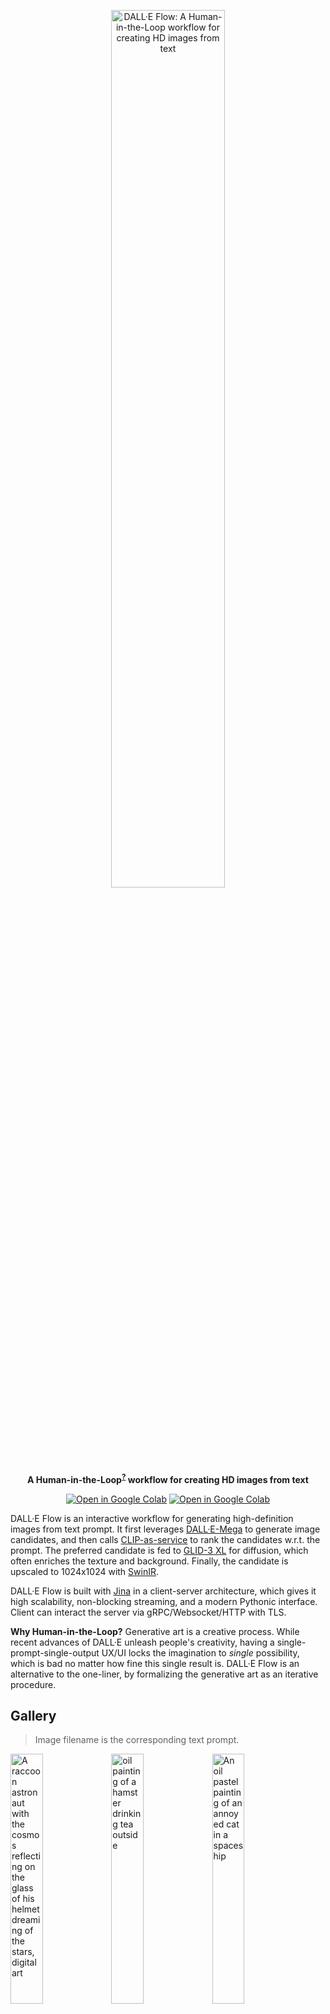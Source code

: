 <p align="center">
<img src="https://github.com/jina-ai/dalle-flow/blob/main/.github/banner.svg?raw=true" alt="DALL·E Flow: A Human-in-the-Loop workflow for creating HD images from text" width="60%">
<br>
<b>A Human-in-the-Loop<sup><a href="https://en.wikipedia.org/wiki/Human-in-the-loop">?</a></sup> workflow for creating HD images from text</b>
</p>

<p align=center>
<a href="https://slack.jina.ai"><img src="https://img.shields.io/badge/Slack-2.8k-blueviolet?logo=slack&amp;logoColor=white&style=flat-square" alt="Open in Google Colab"></a> <a href="https://colab.research.google.com/github/jina-ai/dalle-flow/blob/main/client.ipynb"><img src="https://img.shields.io/badge/Open-in%20Colab-orange?logo=google-colab&style=flat-square" alt="Open in Google Colab"/></a>
</p>




DALL·E Flow is an interactive workflow for generating high-definition images from text prompt. It first leverages [DALL·E-Mega](https://github.com/borisdayma/dalle-mini) to generate image candidates, and then calls [CLIP-as-service](https://github.com/jina-ai/clip-as-service) to rank the candidates w.r.t. the prompt. The preferred candidate is fed to [GLID-3 XL](https://github.com/Jack000/glid-3-xl) for diffusion, which often enriches the texture and background. Finally, the candidate is upscaled to 1024x1024 with [SwinIR](https://github.com/JingyunLiang/SwinIR).

DALL·E Flow is built with [Jina]() in a client-server architecture, which gives it high scalability, non-blocking streaming, and a modern Pythonic interface. Client can interact the server via gRPC/Websocket/HTTP with TLS.

**Why Human-in-the-Loop?** Generative art is a creative process. While recent advances of DALL·E unleash people's creativity, having a single-prompt-single-output UX/UI locks the imagination to _single_ possibility, which is bad no matter how fine this single result is. DALL·E Flow is an alternative to the one-liner, by formalizing the generative art as an iterative procedure.

## Gallery

> Image filename is the corresponding text prompt.


<img src="https://github.com/jina-ai/dalle-flow/blob/main/.github/gallery/A%20raccoon%20astronaut%20with%20the%20cosmos%20reflecting%20on%20the%20glass%20of%20his%20helmet%20dreaming%20of%20the%20stars%2C%20digital%20art.png?raw=true" width="32%" alt="A raccoon astronaut with the cosmos reflecting on the glass of his helmet dreaming of the stars, digital art" title="A raccoon astronaut with the cosmos reflecting on the glass of his helmet dreaming of the stars, digital art"><img src="https://github.com/jina-ai/dalle-flow/blob/main/.github/gallery/oil%20painting%20of%20a%20hamster%20drinking%20tea%20outside.png?raw=true" width="32%" alt="oil painting of a hamster drinking tea outside" title="oil painting of a hamster drinking tea outside"><img src="https://github.com/jina-ai/dalle-flow/blob/main/.github/gallery/An%20oil%20pastel%20painting%20of%20an%20annoyed%20cat%20in%20a%20spaceship.png?raw=true" width="32%" alt="An oil pastel painting of an annoyed cat in a spaceship" title="An oil pastel painting of an annoyed cat in a spaceship"><img src="https://github.com/jina-ai/dalle-flow/blob/main/.github/gallery/a%20rainy%20night%20with%20a%20superhero%20perched%20above%20a%20city%2C%20in%20the%20style%20of%20a%20comic%20book.png?raw=true" width="32%" alt="a rainy night with a superhero perched above a city, in the style of a comic book" title="a rainy night with a superhero perched above a city, in the style of a comic book"><img src="https://github.com/jina-ai/dalle-flow/blob/main/.github/gallery/A%20synthwave%20style%20sunset%20above%20the%20reflecting%20water%20of%20the%20sea%2C%20digital%20art.png?raw=true" width="32%" alt="A synthwave style sunset above the reflecting water of the sea, digital art" title="A synthwave style sunset above the reflecting water of the sea, digital art"><img src="https://github.com/jina-ai/dalle-flow/blob/main/.github/gallery/a%203D%20render%20of%20a%20rainbow%20colored%20hot%20air%20balloon%20flying%20above%20a%20reflective%20lake.png?raw=true" width="32%" alt="a 3D render of a rainbow colored hot air balloon flying above a reflective lake" title="a 3D render of a rainbow colored hot air balloon flying above a reflective lake"><img src="https://github.com/jina-ai/dalle-flow/blob/main/.github/gallery/a%20teddy%20bear%20on%20a%20skateboard%20in%20Times%20Square%20.png?raw=true" width="32%" alt="a teddy bear on a skateboard in Times Square " title="a teddy bear on a skateboard in Times Square "><img src="https://github.com/jina-ai/dalle-flow/blob/main/.github/gallery/A%20stained%20glass%20window%20of%20toucans%20in%20outer%20space.png?raw=true" width="32%" alt="A stained glass window of toucans in outer space" title="A stained glass window of toucans in outer space"><img src="https://github.com/jina-ai/dalle-flow/blob/main/.github/gallery/a%20campfire%20in%20the%20woods%20at%20night%20with%20the%20milky-way%20galaxy%20in%20the%20sky.png?raw=true" width="32%" alt="a campfire in the woods at night with the milky-way galaxy in the sky" title="a campfire in the woods at night with the milky-way galaxy in the sky"><img src="https://github.com/jina-ai/dalle-flow/blob/main/.github/gallery/The%20Hanging%20Gardens%20of%20Babylon%20in%20the%20middle%20of%20a%20city%2C%20in%20the%20style%20of%20Dal%C3%AD.png?raw=true" width="32%" alt="The Hanging Gardens of Babylon in the middle of a city, in the style of Dalí" title="The Hanging Gardens of Babylon in the middle of a city, in the style of Dalí"><img src="https://github.com/jina-ai/dalle-flow/blob/main/.github/gallery/An%20oil%20painting%20of%20a%20family%20reunited%20inside%20of%20an%20airport%2C%20digital%20art.png?raw=true" width="32%" alt="An oil painting of a family reunited inside of an airport, digital art" title="An oil painting of a family reunited inside of an airport, digital art"><img src="https://github.com/jina-ai/dalle-flow/blob/main/.github/gallery/an%20oil%20painting%20of%20a%20humanoid%20robot%20playing%20chess%20in%20the%20style%20of%20Matisse.png?raw=true" width="32%" alt="an oil painting of a humanoid robot playing chess in the style of Matisse" title="an oil painting of a humanoid robot playing chess in the style of Matisse"><img src="https://github.com/jina-ai/dalle-flow/blob/main/.github/gallery/golden%20gucci%20airpods%20realistic%20photo.png?raw=true" width="32%" alt="golden gucci airpods realistic photo" title="golden gucci airpods realistic photo">


## Client

<a href="https://colab.research.google.com/github/jina-ai/dalle-flow/blob/main/client.ipynb"><img src="https://img.shields.io/badge/Open-in%20Colab-orange?logo=google-colab&style=flat-square" alt="Open in Google Colab"/></a>

Using client is super easy. The following steps are best run in Jupyter notebook or [Google Colab]().  

The only dependency you will need is [DocArray](https://github.com/jina-ai/docarray).

```bash
pip install "docarray[common]>=0.13.5"
```

We have provided a demo server for you to play:

```python
server_url = 'grpc://dalle-flow.jina.ai:51005'
```


### Step 1: DALL·E Mega

Now let's define the prompt:

```python
prompt = 'an oil painting of a humanoid robot playing chess in the style of Matisse'
```

Let's submit it to the server and visualize the results:

```python
from docarray import Document

da = Document(text=prompt).post(server_url, parameters={'num_images': 16}).matches

da.plot_image_sprites(fig_size=(10,10), show_index=True)
```

Here we generate 16 candidates as defined in `num_images`, which takes about ~2 minutes. You can use a smaller value if it is too long for you. The results are sorted by [CLIP-as-service](https://github.com/jina-ai/clip-as-service), with index-`0` as the best candidate judged by CLIP. 


<p align="center">
<img src="https://github.com/jina-ai/dalle-flow/blob/main/.github/client-dalle.png?raw=true" width="60%">
</p>

### Step 2: Select and refinement via GLID3 XL

Of course, you may think differently. Notice the number in the top-left corner? Select the one you like the most and get a better view:

```python
fav_id = 3
fav = da[fav_id]
fav.display()
```

<p align="center">
<img src="https://github.com/jina-ai/dalle-flow/blob/main/.github/client-select1.png?raw=true" width="30%">
</p>

Now let's submit the selected candidates to the server for diffusion.

```python
diffused = fav.post(f'{server_url}/diffuse', parameters={'skip_rate': 0.5}).matches

diffused.plot_image_sprites(fig_size=(10,10), show_index=True)
```

This will give 36 images based on the given image. You may allow the model to improvise more by giving `skip_rate` a near-zero value, or a near-one value to force its closeness to the given image. The whole procedure takes about ~2 minutes.

<p align="center">
<img src="https://github.com/jina-ai/dalle-flow/blob/main/.github/client-glid.png?raw=true" width="60%">
</p>

### Step 3: Select and upscale via SwanIR

Select the image you like the most, and give it a closer look:

```python
dfav_id = 34
fav = diffused[dfav_id]
fav.display()
```

<p align="center">
<img src="https://github.com/jina-ai/dalle-flow/blob/main/.github/client-select2.png?raw=true" width="30%">
</p>


Finally, submit to the server for the last step: upscaling to 1024 x 1024px.

```python
fav = fav.post(f'{server_url}/upscale')
fav.display()
```

That's it! It is _the one_. If not satisfied, please repeat the procedure.

<p align="center">
<img src="https://github.com/jina-ai/dalle-flow/blob/main/.github/client-select3.png?raw=true" width="50%">
</p>

Btw, DocArray is a powerful and easy-to-use data structure for unstructured data. It is super productive for data scientists who work in cross-/multi-modal domain. To learn more about DocArray, [please check out the docs](https://docs.jina.ai).

## Server

You can host your own server by following the instruction below.

### Hardware requirements

It is highly recommended to run DALL·E Flow on a GPU machine. In fact, one GPU is probably not enough. DALL·E Mega needs one with 22GB memory. SwinIR and GLID-3 also need one; as they can be spawned on-demandly in seconds, they can share one GPU.

It requires at least 40GB free space on the hard drive, mostly for downloading pretrained models.

CPU-only environment is not tested and likely won't work. Google Colab is likely throwing OOM hence also won't work.


### Install

#### Clone repos

```bash
mkdir dalle && cd dalle
git clone https://github.com/jina-ai/dalle-flow.git
git clone https://github.com/JingyunLiang/SwinIR.git
git clone https://github.com/CompVis/latent-diffusion.git
git clone https://github.com/Jack000/glid-3-xl.git
```

You should have the following folder structure:

```text
dalle/
 |
 |-- dalle-flow/
 |-- SwinIR/
 |-- glid-3-xl/
 |-- latent-diffusion/
```

#### Install auxiliary repos

```bash
cd latent-diffusion && pip install -e . && cd -
cd glid-3-xl && pip install -e . && cd -
```

There are couple models we need to download first for GLID-3-XL:

```bash
wget https://dall-3.com/models/glid-3-xl/bert.pt
wget https://dall-3.com/models/glid-3-xl/kl-f8.pt
wget https://dall-3.com/models/glid-3-xl/finetune.pt
```

#### Install flow

```bash
cd dalle-flow
pip install -r requirements.txt
```

### Start the server

Now you are under `dalle-flow/`, run the following command: 

```bash
jina flow --uses flow.yml
```

You should see this screen immediately:

<p align="center">
<img src="https://github.com/jina-ai/dalle-flow/blob/main/.github/server-onstart.png?raw=true" width="50%">
</p>

On the first start it will take ~8 minutes for downloading the DALL·E mega model and other necessary models. The proceeding runs should only take ~1 minute to reach the success message.

<p align="center">
<img src="https://github.com/jina-ai/dalle-flow/blob/main/.github/server-wait.png?raw=true" width="50%">
</p>


When everything is ready, you will see:

<p align="center">
<img src="https://github.com/jina-ai/dalle-flow/blob/main/.github/server-success.png?raw=true" width="50%">
</p>


Congrats! Now you should be able to [run the client](#client).

You can modify and extend the server flow as you like, e.g. changing the model, adding persistence, or even auto-posting to Instagram/OpenSea. With Jina and DocArray, you can easily make DALL·E Flow [cloud-native and ready for production](https://github.com/jina-ai/jina). 


<!-- start support-pitch -->
## Support

- To extend DALL·E Flow you will need to get familiar with  [Jina](https://github.com/jina-ai/jina) and [DocArray](https://github.com/jina-ai/docarray).
- Join our [Slack community](https://slack.jina.ai) and chat with other community members about ideas.
- Join our [Engineering All Hands](https://youtube.com/playlist?list=PL3UBBWOUVhFYRUa_gpYYKBqEAkO4sxmne) meet-up to discuss your use case and learn Jina's new features.
    - **When?** The second Tuesday of every month
    - **Where?**
      Zoom ([see our public events calendar](https://calendar.google.com/calendar/embed?src=c_1t5ogfp2d45v8fit981j08mcm4%40group.calendar.google.com&ctz=Europe%2FBerlin)/[.ical](https://calendar.google.com/calendar/ical/c_1t5ogfp2d45v8fit981j08mcm4%40group.calendar.google.com/public/basic.ics))
      and [live stream on YouTube](https://youtube.com/c/jina-ai)
- Subscribe to the latest video tutorials on our [YouTube channel](https://youtube.com/c/jina-ai)

## Join Us

DALL·E Flow is backed by [Jina AI](https://jina.ai) and licensed under [Apache-2.0](./LICENSE). [We are actively hiring](https://jobs.jina.ai) AI engineers, solution engineers to build the next neural search ecosystem in open-source.

<!-- end support-pitch -->